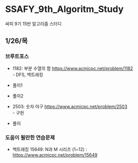 # SSAFY_9th_Algoritm_Study
싸피 9기 15반 알고리즘 스터디

## 1/26/목
### 브루트포스
- 1182: 부분 수열의 합 https://www.acmicpc.net/problem/1182 <br> - DFS, 백트래킹
- 풀이1<br>
- 풀이2<br>

- 2503: 숫자 야구 https://www.acmicpc.net/problem/2503 <br> - 구현
- 풀이

### 도움이 될만한 연습문제
- 백트래킹
15649: N과 M 시리즈 (1~12) : https://www.acmicpc.net/problem/15649


